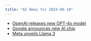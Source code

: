 ```yaml
---
title: "AI News for 2024-06-10"
---
```


- [OpenAI releases new GPT-4o model](https://openai.com/blog/gpt-4o)
- [Google announces new AI chip](https://news.google.com/...)
- [Meta unveils Llama 3](https://news.google.com/...)
